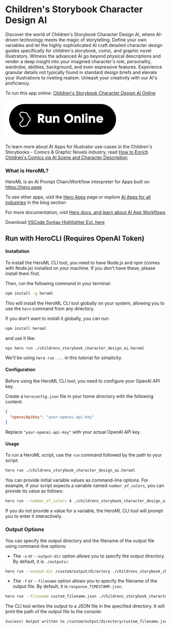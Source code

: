 # Children's Storybook Character Design AI

Discover the world of Children's Storybook Character Design AI, where AI-driven technology meets the magic of storytelling. Define your own variables and let the highly sophisticated AI craft detailed character design guides specifically for children's storybook, comic, and graphic novel illustrators. Witness the advanced AI go beyond physical descriptions and render a deep insight into your imagined character's role, personality, wardrobe, abilities, background, and even expressive features. Experience granular details not typically found in standard design briefs and elevate your illustrations to riveting realism. Unleash your creativity with our AI's proficiency.

To run this app online: [Children's Storybook Character Design AI Online](https://hero.page/app/children's-storybook-character-design-ai-ai-powered-storybook-character-design/bNTW98bKyjNakXFaXJYF)

[![Run Children's Storybook Character Design AI Online](/assets/run.svg)](https://hero.page/app/children's-storybook-character-design-ai-ai-powered-storybook-character-design/bNTW98bKyjNakXFaXJYF)

To learn more about AI Apps for Illustrator use-cases in the Children's Storybooks - Comics & Graphic Novels industry, read [How to Enrich Children's Comics via AI Scene and Character Description](https://hero.page/blog/ai/children's-storybooks-comics-and-graphic-novels/how-to-enrich-children's-comics-via-ai-scene-and-character-description/170793)

### What is HeroML?
HeroML is an AI Prompt Chain/Workflow interpreter for Apps built on https://hero.page 

To see other apps, visit the [Hero Apps](https://hero.page/apps) page or explore [AI Apps for all industries](https://hero.page/blog) in the blog section

For more documentation, visit [Hero docs, and learn about AI App Workflows](https://hero.page/tutorials/introduction-to-heroml)

Download [VSCode Syntax Highlighter Ext. here](https://marketplace.visualstudio.com/items?itemName=hero-page.heroml)

## Run with HeroCLI (Requires OpenAI Token)

#### Installation

To install the HeroML CLI tool, you need to have Node.js and npm (comes with Node.js) installed on your machine. If you don't have these, please install them first. 

Then, run the following command in your terminal:

```bash
npm install -g heroml
```

This will install the HeroML CLI tool globally on your system, allowing you to use the `hero` command from any directory.

If you don't want to install it globally, you can run:

```bash
npm install heroml
```

and use it like:

```bash
npx hero run ./childrens_storybook_character_design_ai.heroml
```

We'll be using `hero run ...` in this tutorial for simplicity.

#### Configuration

Before using the HeroML CLI tool, you need to configure your OpenAI API key. 

Create a `heroconfig.json` file in your home directory with the following content:

```json
{
  "openaiApiKey": "your-openai-api-key"
}
```

Replace `"your-openai-api-key"` with your actual OpenAI API key.

#### Usage

To run a HeroML script, use the `run` command followed by the path to your script:

```bash
hero run ./childrens_storybook_character_design_ai.heroml
```

You can provide initial variable values as command-line options. For example, if your script expects a variable named `number_of_colors`, you can provide its value as follows:

```bash
hero run --number_of_colors 4 ./childrens_storybook_character_design_ai.heroml
```

If you do not provide a value for a variable, the HeroML CLI tool will prompt you to enter it interactively.

### Output Options

You can specify the output directory and the filename of the output file using command-line options:

- The `-o` or `--output-dir` option allows you to specify the output directory. By default, it is `./outputs/`.

```bash
hero run --output-dir /custom/output/directory ./childrens_storybook_character_design_ai.heroml
```

- The `-f` or `--filename` option allows you to specify the filename of the output file. By default, it is `response_TIMESTAMP.json`.

```bash
hero run --filename custom_filename.json ./childrens_storybook_character_design_ai.heroml
```

The CLI tool writes the output to a JSON file in the specified directory. It will print the path of the output file to the console:

```bash
Success! Output written to /custom/output/directory/custom_filename.json
```

